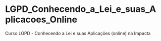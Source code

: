 # LGPD_Conhecendo_a_Lei_e_suas_Aplicacoes_Online
Curso LGPD - Conhecendo a Lei e suas Aplicações (online) na Impacta
